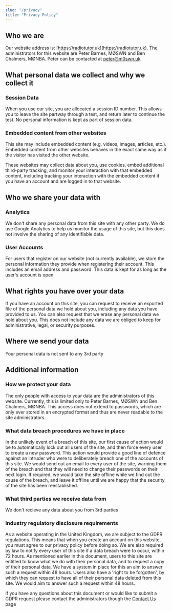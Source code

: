 ```yaml
---
slug: "/privacy"
title: "Privacy Policy"
---
```


## Who we are

Our website address is: [https://radiotutor.uk](https://radiotutor.uk). The administrators for this website are Peter Barnes, MØSWN and Ben Chalmers, MØNBA. Peter can be contacted at [peter@m0swn.uk](mailto:peter@m0swn.uk)

## What personal data we collect and why we collect it

### Session Data

When you use our site, you are allocated a session ID number. This allows you to leave the site partway through a test, and return later to continue the test. No personal information is kept as part of session data.

### Embedded content from other websites

This site may include embedded content (e.g. videos, images, articles, etc.). Embedded content from other websites behaves in the exact same way as if the visitor has visited the other website.

These websites may collect data about you, use cookies, embed additional third-party tracking, and monitor your interaction with that embedded content, including tracking your interaction with the embedded content if you have an account and are logged in to that website.

## Who we share your data with

### Analytics

We don't share any personal data from this site with any other party. We do use Google Analytics to help us monitor the usage of this site, but this does not involve the sharing of any identifiable data.

### User Accounts

For users that register on our website (not currently available), we store the personal information they provide when registering their account. This includes an email address and password. This data is kept for as long as the user's account is open

## What rights you have over your data

If you have an account on this site, you can request to receive an exported file of the personal data we hold about you, including any data you have provided to us. You can also request that we erase any personal data we hold about you. This does not include any data we are obliged to keep for administrative, legal, or security purposes.

## Where we send your data

Your personal data is not sent to any 3rd party

## Additional information

### How we protect your data

The only people with access to your data are the administrators of this website. Currently, this is limited only to Peter Barnes, MØSWN and Ben Chalmers, MØNBA. This access does not extend to passwords, which are only ever stored in an encrypted format and thus are never readable to the site administrators.

### What data breach procedures we have in place

In the unlikely event of a breach of this site, our first cause of action would be to automatically lock out all users of the site, and then force every user to create a new password. This action would provide a good line of defence against an intruder who were to deliberately breach one of the accounts of this site. We would send out an email to every user of the site, warning them of the breach and that they will need to change their passwords on their next login. If required, we would take the site offline while we find out the cause of the breach, and leave it offline until we are happy that the security of the site has been reestablished.

### What third parties we receive data from

We don't recieve any data about you from 3rd parties

### Industry regulatory disclosure requirements

As a website operating in the United Kingdom, we are subject to the GDPR regulations. This means that when you create an account on this website, you must agree to our privacy policy before doing so. We are also required by law to notify every user of this site if a data breach were to occur, within 72 hours. As mentioned earlier in this document, users to this site are entitled to know what we do with their personal data, and to request a copy of their personal data. We have a system in place for this an aim to answer such a request within 48 hours. Users also have a 'right to be forgotten', by which they can request to have all of their personal data deleted from this site. We would aim to answer such a request within 48 hours.

If you have any questions about this document or would like to submit a GDPR request please contact the administrators though the [Contact Us](https://radiotutor.uk/contact/) page
